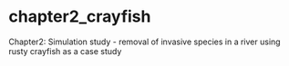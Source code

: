 # chapter2_crayfish
Chapter2: Simulation study - removal of invasive species in a river using rusty crayfish as a case study
